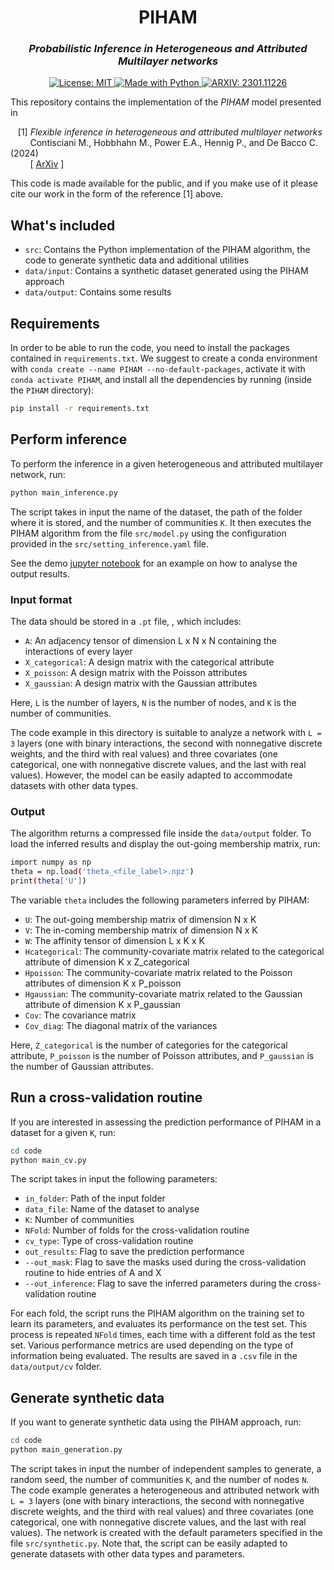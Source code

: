<h1 align="center">
PIHAM <br/>  
</h1>

<h3 align="center">
<i>Probabilistic Inference in Heterogeneous and Attributed Multilayer networks</i>
</h3>

<p align="center">
<a href="https://github.com/mcontisc/PIHAM/blob/main/LICENSE" target="_blank">
<img alt="License: MIT" src=https://img.shields.io/badge/License-MIT-green>
</a>

<a href="https://www.python.org/" target="_blank">
<img alt="Made with Python" src="https://img.shields.io/badge/made%20with-python-1f425f.svg">
</a>

<a href="https://arxiv.org/abs/2405.20918" target="_blank">
<img alt="ARXIV: 2301.11226" src="https://img.shields.io/badge/arXiv-2405.20918-red.svg">
</a>

</p>

This repository contains the implementation of the <i>PIHAM</i> model presented in 

&nbsp;&nbsp; 
[1] <i> Flexible inference in heterogeneous and attributed multilayer networks</i><br/>
&nbsp;&nbsp;&nbsp;&nbsp;&nbsp;&nbsp;&nbsp; 
Contisciani M., Hobbhahn M., Power E.A., Hennig P., and De Bacco C. (2024)<br/>
&nbsp;&nbsp;&nbsp;&nbsp;&nbsp;&nbsp;&nbsp; 
[
        <a href="https://arxiv.org/abs/2405.20918" target="_blank">ArXiv</a>
]

This code is made available for the public, and if you make use of it please cite our work 
in the form of the reference [1] above.

<h2> What's included </h2>

- `src`: Contains the Python implementation of the PIHAM algorithm, the code to generate synthetic data and additional utilities
- `data/input`: Contains a synthetic dataset generated using the PIHAM approach
- `data/output`: Contains some results

<h2> Requirements </h2>

In order to be able to run the code, you need to install the packages contained in `requirements.txt`. We suggest to create a conda environment with
`conda create --name PIHAM --no-default-packages`, activate it with `conda activate PIHAM`, and install all the dependencies by running (inside the `PIHAM` directory):

```bash
pip install -r requirements.txt
```

<h2> Perform inference </h2>

To perform the inference in a given heterogeneous and attributed multilayer network, run:

```bash
python main_inference.py
```

The script takes in input the name of the dataset, the path of the folder where it is stored, and the number of communities `K`.
It then executes the PIHAM algorithm from the file `src/model.py` using the configuration provided in the `src/setting_inference.yaml` file.

See the demo [jupyter notebook](http://localhost:8888/notebooks/Projects/SourceTree/_Public/PIHAM/analyse_results.ipynb) for an example on how to analyse the output results.

### Input format
The data should be stored in a `.pt` file, , which includes:

- `A`: An adjacency tensor of dimension L x N x N containing the interactions of every layer
- `X_categorical`: A design matrix with the categorical attribute 
- `X_poisson`: A design matrix with the Poisson attributes
- `X_gaussian`: A design matrix with the Gaussian attributes

Here, `L` is the number of layers, `N` is the number of nodes, and `K` is the number of communities.

The code example in this directory is suitable to analyze a network with `L = 3` layers (one with binary interactions, 
the second with nonnegative discrete weights, and the third with real values) and three covariates (one categorical, 
one with nonnegative discrete values, and the last with real values). However, the model can be easily adapted to accommodate datasets with other data types.

### Output
The algorithm returns a compressed file inside the `data/output` folder. To load the inferred results and display the out-going membership matrix, run:

```bash
import numpy as np 
theta = np.load('theta_<file_label>.npz')
print(theta['U'])
```

The variable `theta` includes the following parameters inferred by PIHAM: 

- `U`: The out-going membership matrix of dimension N x K
- `V`: The in-coming membership matrix of dimension N x K
- `W`: The affinity tensor of dimension L x K x K
- `Hcategorical`: The community-covariate matrix related to the categorical attribute of dimension K x Z_categorical
- `Hpoisson`: The community-covariate matrix related to the Poisson attributes of dimension K x P_poisson
- `Hgaussian`: The community-covariate matrix related to the Gaussian attribute of dimension K x P_gaussian
- `Cov`: The covariance matrix
- `Cov_diag`: The diagonal matrix of the variances

Here, `Z_categorical` is the number of categories for the categorical attribute, `P_poisson` is the number of Poisson attributes, and `P_gaussian` is the number of Gaussian attributes.

<h2> Run a cross-validation routine </h2>

If you are interested in assessing the prediction performance of PIHAM in a dataset for a given `K`, run:

```bash
cd code
python main_cv.py
```

The script takes in input the following parameters:

- `in_folder`: Path of the input folder
- `data_file`: Name of the dataset to analyse
- `K`: Number of communities 
- `NFold`: Number of folds for the cross-validation routine
- `cv_type`: Type of cross-validation routine
- `out_results`: Flag to save the prediction performance
- `--out_mask`: Flag to save the masks used during the cross-validation routine to hide entries of A and X
- `--out_inference`: Flag to save the inferred parameters during the cross-validation routine

For each fold, the script runs the PIHAM algorithm on the training set to learn its parameters, 
and evaluates its performance on the test set. This process is repeated `NFold` times, 
each time with a different fold as the test set. Various performance metrics are used depending on the type of information being evaluated. 
The results are saved in a `.csv` file in the `data/output/cv` folder.

<h2> Generate synthetic data </h2>
If you want to generate synthetic data using the PIHAM approach, run:

```bash
cd code
python main_generation.py
```

The script takes in input the number of independent samples to generate, a random seed, the number of communities `K`,
and the number of nodes `N`. The code example generates a heterogeneous and attributed network with `L = 3` layers (one with binary interactions, 
the second with nonnegative discrete weights, and the third with real values) and three covariates (one categorical, 
one with nonnegative discrete values, and the last with real values). The network is created with the default parameters specified in the file `src/synthetic.py`.
Note that, the script can be easily adapted to generate datasets with other data types and parameters.

